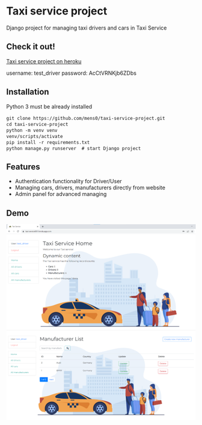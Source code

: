 # Taxi service project

Django project for managing taxi drivers and cars in Taxi Service

## Check it out!

[Taxi service project on heroku](https://taxi-service001.herokuapp.com/)

username: test_driver
password: AcCtVRNKjb6ZDbs

## Installation

Python 3 must be already installed

```shell
git clone https://github.com/mens0/taxi-service-project.git
cd taxi-service-project
python -m venv venv
venv/scripts/activate
pip install -r requirements.txt
python manage.py runserver  # start Django project
```

## Features

* Authentication functionality for Driver/User
* Managing cars, drivers, manufacturers directly from website
* Admin panel for advanced managing

## Demo
![](project_image.png)
![](project_image1.png)
